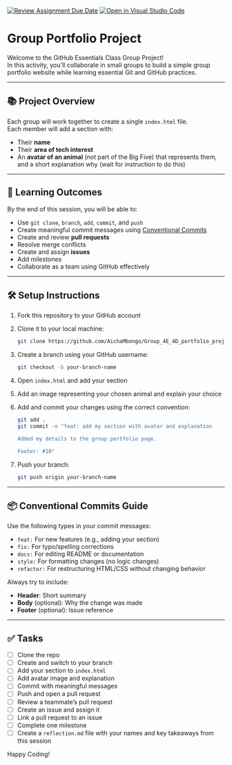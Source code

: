 [![Review Assignment Due Date](https://classroom.github.com/assets/deadline-readme-button-22041afd0340ce965d47ae6ef1cefeee28c7c493a6346c4f15d667ab976d596c.svg)](https://classroom.github.com/a/e5CMZJa-)
[![Open in Visual Studio Code](https://classroom.github.com/assets/open-in-vscode-2e0aaae1b6195c2367325f4f02e2d04e9abb55f0b24a779b69b11b9e10269abc.svg)](https://classroom.github.com/online_ide?assignment_repo_id=19790367&assignment_repo_type=AssignmentRepo)
# Group Portfolio Project

Welcome to the GitHub Essentials Class Group Project!  
In this activity, you'll collaborate in small groups to build a simple group portfolio website while learning essential Git and GitHub practices.

---

## 📚 Project Overview

Each group will work together to create a single `index.html` file.  
Each member will add a section with:

- Their **name**
- Their **area of tech interest**
- An **avatar of an animal** (not part of the Big Five) that represents them, and a short explanation why (wait for instruction to do this)

---

## 🎯 Learning Outcomes

By the end of this session, you will be able to:

- Use `git clone`, `branch`, `add`, `commit`, and `push`
- Create meaningful commit messages using [Conventional Commits](https://gist.github.com/qoomon/5dfcdf8eec66a051ecd85625518cfd13)
- Create and review **pull requests**
- Resolve merge conflicts
- Create and assign **issues**
- Add milestones
- Collaborate as a team using GitHub effectively

---

## 🛠️ Setup Instructions

1. Fork this repository to your GitHub account
2. Clone it to your local machine:
   ```bash
   git clone https://github.com/AichaMbongo/Group_4E_4D_portfolio_project.git
   ```
3. Create a branch using your GitHub username:
   ```bash
   git checkout -b your-branch-name
   ```
4. Open `index.html` and add your section
5. Add an image representing your chosen animal and explain your choice
6. Add and commit your changes using the correct convention:

   ```bash
   git add .
   git commit -m "feat: add my section with avatar and explanation

   Added my details to the group portfolio page.

   Footer: #10"
   ```

7. Push your branch:
   ```bash
   git push origin your-branch-name
   ```

---

## 📦 Conventional Commits Guide

Use the following types in your commit messages:

- `feat:` For new features (e.g., adding your section)
- `fix:` For typo/spelling corrections
- `docs:` For editing README or documentation
- `style:` For formatting changes (no logic changes)
- `refactor:` For restructuring HTML/CSS without changing behavior

Always try to include:

- **Header**: Short summary
- **Body** (optional): Why the change was made
- **Footer** (optional): Issue reference

---

## ✅ Tasks

- [ ] Clone the repo
- [ ] Create and switch to your branch
- [ ] Add your section to `index.html`
- [ ] Add avatar image and explanation
- [ ] Commit with meaningful messages
- [ ] Push and open a pull request
- [ ] Review a teammate’s pull request
- [ ] Create an issue and assign it
- [ ] Link a pull request to an issue
- [ ] Complete one milestone
- [ ] Create a `reflection.md` file with your names and key takeaways from this session

Happy Coding!
